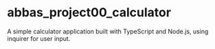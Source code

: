 # abbas_project00_calculator
A simple calculator application built with TypeScript and Node.js, using inquirer for user input.
